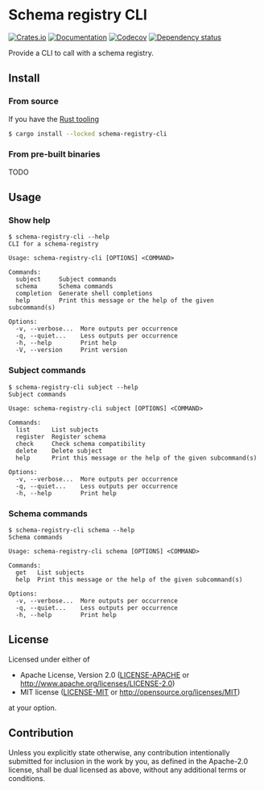 # Schema registry CLI

[![Crates.io](https://img.shields.io/crates/v/schema-registry-cli.svg)](https://crates.io/crates/schema-registry-cli)
[![Documentation](https://docs.rs/schema-registry-cli/badge.svg)](https://docs.rs/schema-registry-cli/)
[![Codecov](https://codecov.io/github/ilaborie/schema-registry-cli/coverage.svg?branch=main)](https://codecov.io/gh/ilaborie/schema-registry-cli)
[![Dependency status](https://deps.rs/repo/github/ilaborie/schema-registry-cli/status.svg)](https://deps.rs/repo/github/ilaborie/schema-registry-cli)

Provide a CLI to call with a schema registry.

## Install

### From source

If you have the [Rust tooling](https://rustup.rs/)


```bash
$ cargo install --locked schema-registry-cli
```

### From pre-built binaries

TODO


## Usage

### Show help

```console
$ schema-registry-cli --help
CLI for a schema-registry

Usage: schema-registry-cli [OPTIONS] <COMMAND>

Commands:
  subject     Subject commands
  schema      Schema commands
  completion  Generate shell completions
  help        Print this message or the help of the given subcommand(s)

Options:
  -v, --verbose...  More outputs per occurrence
  -q, --quiet...    Less outputs per occurrence
  -h, --help        Print help
  -V, --version     Print version

```

### Subject commands

```console
$ schema-registry-cli subject --help
Subject commands

Usage: schema-registry-cli subject [OPTIONS] <COMMAND>

Commands:
  list      List subjects
  register  Register schema
  check     Check schema compatibility
  delete    Delete subject
  help      Print this message or the help of the given subcommand(s)

Options:
  -v, --verbose...  More outputs per occurrence
  -q, --quiet...    Less outputs per occurrence
  -h, --help        Print help

```

### Schema commands

```console
$ schema-registry-cli schema --help
Schema commands

Usage: schema-registry-cli schema [OPTIONS] <COMMAND>

Commands:
  get   List subjects
  help  Print this message or the help of the given subcommand(s)

Options:
  -v, --verbose...  More outputs per occurrence
  -q, --quiet...    Less outputs per occurrence
  -h, --help        Print help

```

## License

Licensed under either of

 * Apache License, Version 2.0
   ([LICENSE-APACHE](LICENSE-APACHE) or <http://www.apache.org/licenses/LICENSE-2.0>)
 * MIT license
   ([LICENSE-MIT](LICENSE-MIT) or <http://opensource.org/licenses/MIT>)

at your option.

## Contribution

Unless you explicitly state otherwise, any contribution intentionally submitted
for inclusion in the work by you, as defined in the Apache-2.0 license, shall be
dual licensed as above, without any additional terms or conditions.
